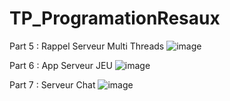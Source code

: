 # TP_ProgramationResaux

Part 5 : Rappel Serveur Multi Threads
![image](https://user-images.githubusercontent.com/26344164/159252043-7722ddd8-d1e5-41d4-b77d-3f1dd4937a9f.png)

Part 6 : App Serveur JEU
![image](https://user-images.githubusercontent.com/26344164/159312517-0d5f1366-706a-4567-9577-4abe1c5254c4.png)

Part 7 : Serveur Chat
![image](https://user-images.githubusercontent.com/26344164/159365871-f89db9bf-8463-4e82-83c9-769c766716cd.png)


